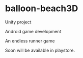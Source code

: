 # balloon-beach3D

Unity project

Android game development

An endless runner game

Soon will be available in playstore.
